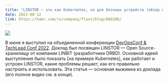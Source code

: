 ```yaml
---
title: "LINSTOR — это как Kubernetes, но для блочных устройств (обзор и видео доклада)"
date: 2022-08-12
link: https://habr.com/ru/company/flant/blog/680286/
---
```


![](https://habrastorage.org/getpro/habr/upload_files/97a/3ab/82a/97a3ab82a41b50da48ad90a3a39e9893.png)

В июне я выступил на объединенной конференции [DevOpsConf & TechLead Conf 2022](https://devopsconf.io/moscow/2022/abstracts/7948). Доклад был посвящен LINSTOR — Open Source-хранилищу от компании LINBIT (разработчики DRBD). Основной идеей выступления было показать [на примере Kubernetes], как работает и устроен LINSTOR, какие проблемы решает, как его правильно настроить и использовать. Эта статья — основная выжимка из доклада (его полное видео см. в конце).

<!--more-->
